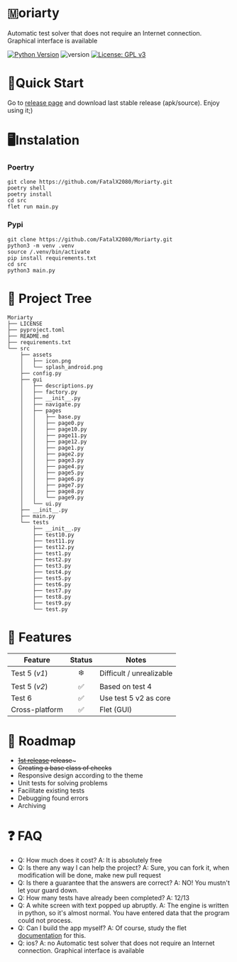 # 🇲oriarty
Automatic test solver that does not require an Internet connection. Graphical interface is available

[![Python Version](https://img.shields.io/badge/python-3.9%2B-brightgreen?logo=python)](https://www.python.org/)
![version](https://img.shields.io/badge/version-1.0-green)
[![License: GPL v3](https://img.shields.io/badge/License-GPLv3-blue.svg)](https://www.gnu.org/licenses/gpl-3.0)


# 🚀Quick Start
Go to [release page](https://github.com/FatalX2080/Moriarty/releases) and download last stable release (apk/source). Enjoy using it;)

# 🖥️Instalation 
### Poertry 
```
git clone https://github.com/FatalX2080/Moriarty.git
poetry shell
poetry install
cd src
flet run main.py
```
### Pypi
```
git clone https://github.com/FatalX2080/Moriarty.git
python3 -m venv .venv
source /.venv/bin/activate
pip install requirements.txt
cd src
python3 main.py
``` 
# 🌴 Project Tree
```
Moriarty
├── LICENSE
├── pyproject.toml
├── README.md
├── requirements.txt
└── src
    ├── assets
    │   ├── icon.png
    │   └── splash_android.png
    ├── config.py
    ├── gui
    │   ├── descriptions.py
    │   ├── factory.py
    │   ├── __init__.py
    │   ├── navigate.py
    │   ├── pages
    │   │   ├── base.py
    │   │   ├── page0.py
    │   │   ├── page10.py
    │   │   ├── page11.py
    │   │   ├── page12.py
    │   │   ├── page1.py
    │   │   ├── page2.py
    │   │   ├── page3.py
    │   │   ├── page4.py
    │   │   ├── page5.py
    │   │   ├── page6.py
    │   │   ├── page7.py
    │   │   ├── page8.py
    │   │   └── page9.py
    │   └── ui.py
    ├── __init__.py
    ├── main.py
    └── tests
        ├── __init__.py
        ├── test10.py
        ├── test11.py
        ├── test12.py
        ├── test1.py
        ├── test2.py
        ├── test3.py
        ├── test4.py
        ├── test5.py
        ├── test6.py
        ├── test7.py
        ├── test8.py
        ├── test9.py
        └── test.py
```

# 🌟 Features
| Feature          | Status  | Notes                        |
|------------------|:-------:|------------------------------|
| Test 5 (_v1_)    | ❄️      | Difficult / unrealizable     |
| Test 5 (_v2_)    | ✅      | Based on test 4              |
| Test 6           | ✅      |Use test 5 v2 as core         |
| Cross-platform   | ✅      | Flet (GUI)                   |

# 📆 Roadmap
* ~~[1st release](https://github.com/FatalX2080/Moriarty/releases/tag/v1.0) release~~~
* ~~Сreating a base class of checks~~
* Responsive design according to the theme
* Unit tests for solving problems
* Facilitate existing tests
* Debugging found errors
* Archiving

# ❓ FAQ
* Q: How much does it cost? A: It is absolutely free
* Q: Is there any way I can help the project? A: Sure, you can fork it, when modification will be done, make new pull request
* Q: Is there a guarantee that the answers are correct? A: NO! You mustn't let your guard down.
* Q: How many tests have already been completed? A: 12/13
* Q: A white screen with text popped up abruptly. A: The engine is written in python, so it's almost normal. You have entered data that the program could not process.
* Q: Can I build the app myself? A: Of course, study the flet [documentation](https://flet.dev/docs/publish/) for this.
* Q: ios? A: no
Automatic test solver that does not require an Internet connection. Graphical interface is available